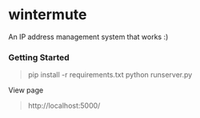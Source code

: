# wintermute
An IP address management system that works :)

### Getting Started

> pip install -r requirements.txt
> python runserver.py

View page
> http://localhost:5000/
